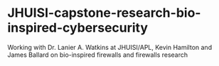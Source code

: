 # JHUISI-capstone-research-bio-inspired-cybersecurity
Working with Dr. Lanier A. Watkins at JHUISI/APL, Kevin Hamilton and James Ballard on bio-inspired firewalls and firewalls research
